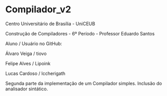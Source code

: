 # Compilador_v2

Centro Universitário de Brasília - UniCEUB

Construção de Compiladores - 6º Período - Professor Eduardo Santos

Aluno / Usuário no GitHub:

Álvaro Veiga / tiovo

Felipe Alves / Lipoink

Lucas Cardoso / lccherigath

Segunda parte da implementação de um Compilador simples. Inclusão do analisador sintático.
